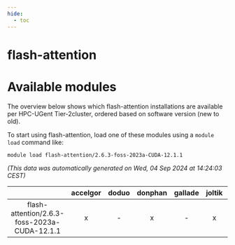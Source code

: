 ```yaml
---
hide:
  - toc
---
```


flash-attention
===============

# Available modules


The overview below shows which flash-attention installations are available per HPC-UGent Tier-2cluster, ordered based on software version (new to old).

To start using flash-attention, load one of these modules using a `module load` command like:

```shell
module load flash-attention/2.6.3-foss-2023a-CUDA-12.1.1
```

*(This data was automatically generated on Wed, 04 Sep 2024 at 14:24:03 CEST)*  

| |accelgor|doduo|donphan|gallade|joltik|shinx|skitty|
| :---: | :---: | :---: | :---: | :---: | :---: | :---: | :---: |
|flash-attention/2.6.3-foss-2023a-CUDA-12.1.1|x|-|x|-|x|-|-|
